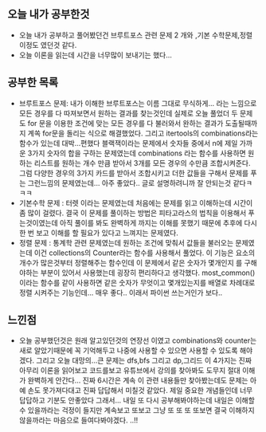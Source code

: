 ## 오늘 내가 공부한것 
- 오늘 내가 공부하고 풀어봤던건 브루트포스 관련 문제 2 개와 ,기본 수학문제,정렬 이정도 였던것 같다.
- 오늘 이론을 읽는데 시간을 너무많이 보내기는 했다...

## 공부한 목록
- 브루트포스 문제: 내가 이해한 브루트포스는 이름 그대로 무식하게... 라는 느낌으로 모든 경우를 다 따져보면서 원하는 결과를 찾는것인데 실제로 오늘 풀었더 두 문제도 for 문을 이용한 조건에 맞는 모든 경우를 다 불러와서 완하는 결과가 도출될때까지 계쏙 for문을 돌리는 식으로 해결했었다. 그리고 itertools의 combinations라는 함수가 있는데 대박...편했다 블랙잭이라는 문제에서 숫자들 중에서 n에 제일 가까운 3가지 숫자의 합을 구하는 문제였는데  combinations 라는 함수를 사용하면 원하는 리스트를 원하는 개수 만큼 받아서 3개를 모든 경우의 수만큼 조합시켜준다. 그럼 다양한 경우의 3가지 카드를 받아서 조합시키고 더한 값들을 구해서 문제를 푸는 그런느낌의 문제였는데... 아주 좋았다.. 글로 설명하려니까 잘 안되는것 같다ㅋㅋㅋ
- 기본수학 문제 : 터렛 이라는 문제였는데 처음에는 문제를 읽고 이해하는데 시간이 좀 많이 걸렸다. 결국 이 문제를 풀이하는 방법은 피타고라스의 법칙을 이용해서 푸는것이였는데 아직 풀이를 봐도 완벽하게 까지는 이해를 못했기 때문에 추후에 다시 한 번 보고 이해를 할 필요가 있다고 느껴지는 문제였다.
- 정렬 문제 : 통계학 관련 문제였는데 원하는 조건에 맞춰서 값들을 불러오는 문제였는데 이건 collections의 Counter라는 함수를 사용해서 풀었다. 이 기능은 요소의 개수가 많은것부터 정렬해주는 함수인데 이 문제에서 같은 숫자가 몇개인지 를 구해야하는 부분이 있어서 사용했는데 굉장히 편리하다고 생각했다. most_common()이라는 함수를 같이 사용하면 같은 숫자가 무엇이고 몇개있는지를 배열로 차례대로 정렬 시켜주는 기능인데... 매우 좋다.. 이래서 파이썬 쓰는거인가 보다..


## 느낀점
- 오늘 공부했던것은 원래 알고있던것의 연장선 이였고 combinations와 counter는 새로 알았기때문에 꼭 기억해두고 나중에 사용할 수 있으면 사용할 수 있도록 해야겠다. 그리고 오늘 대망의...큰 문제는 dfs,bfs 그리고 dp,그리드 이 4가지는 진짜 아무리 이론을 읽어보고 코드를보고 유튜브에서 강의를 찾아봐도 도무지 절대 이해가 완벽하게 안간다... 진짜 6시간은 계속 이 관련 내용들만 찾아봤는데도 문제는 아예 손도 못가져다대고 진짜 답답해서 미칠것 같았다. 제일 중요한 개념들인데 너무 답답하고 기분도 안좋았다 그래서... 내일 또 다시 공부해봐야하는데 내일은 이해할 수 있을까라는 걱정이 들지만 계속보고 또보고 그냥 또 또 또 또보면 결국 이해하지 않을까라는 마음으로 들여다봐야겠다. ..!!
